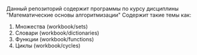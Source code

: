 Данный репозиторий содержит программы по курсу дисциплины "Математические основы алгоритмизации"
Содержит такие темы как:
1. Множества (workbook/sets)
2. Словари (workbook/dictionaries)
3. Функции (workbook/functions)
4. Циклы (workbook/cycles)
